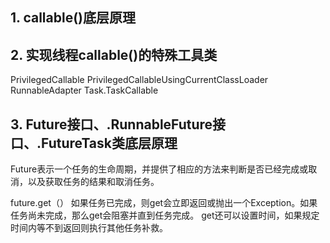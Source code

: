 


## 1. callable()底层原理

## 2. 实现线程callable()的特殊工具类

PrivilegedCallable
PrivilegedCallableUsingCurrentClassLoader
RunnableAdapter
Task.TaskCallable

## 3. Future接口、.RunnableFuture接口、.FutureTask类底层原理
Future表示一个任务的生命周期，并提供了相应的方法来判断是否已经完成或取消，以及获取任务的结果和取消任务。

future.get（） 如果任务已完成，则get会立即返回或抛出一个Exception。如果任务尚未完成，那么get会阻塞并直到任务完成。
get还可以设置时间，如果规定时间内等不到返回则执行其他任务补救。